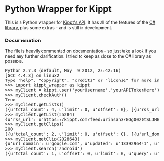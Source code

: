 <h1>Python Wrapper for Kippt</h1>

<p>
This is a Python wrapper for <a href="https://kippt.com/developers">Kippt's API</a>. It has all of the features of the <a href="http://haythem.github.com/Kippt.NET/">C# library</a>, plus some extras - and is still in development.

<h3>Documenation</h3>
<p>
The file is heavily commented on documentation - so just take a look if you need any further clarification. I tried to keep as close to the C# library as possible.

<pre>
Python 2.7.3 (default, May  9 2012, 23:42:16)
[GCC 4.4.3] on linux2
Type "help", "copyright", "credits" or "license" for more information.
>>> import kippt_wrapper as kippt
>>> myClient = kippt.user('yourUsername','yourAPITokenHere')
>>> myClient.checkAuth()
True
>>> myClient.getLists()
({u'total_count': 4, u'limit': 0, u'offset': 0}, [{u'rss_url': u'https://kippt.com/feed/urinsan3/GQg00z0tSLJHGBj8PXrKouVtuos1/my-list', u'updated': u'1339296452', u'created': u'1339284366', u'title': u'My List', u'slug': u'my-list', u'id': 55284, u'resource_uri': u'/api/lists/55284/'}, {u'rss_url': u'https://kippt.com/feed/urinsan3/GQg00z0tSLJHGBj8PXrKouVtuos1/read-later', u'updated': u'1339093234', u'created': u'1339093234', u'title': u'Read Later', u'slug': u'read-later', u'id': 54828, u'resource_uri': u'/api/lists/54828/'}, {u'rss_url': u'https://kippt.com/feed/urinsan3/GQg00z0tSLJHGBj8PXrKouVtuos1/inbox', u'updated': u'1338946730', u'created': u'1338945940', u'title': u'Inbox', u'slug': u'inbox', u'id': 54432, u'resource_uri': u'/api/lists/54432/'}, {u'rss_url': u'https://kippt.com/feed/urinsan3/GQg00z0tSLJHGBj8PXrKouVtuos1/new-list-name', u'updated': u'1339093060', u'created': u'1338945940', u'title': u'new list name', u'slug': u'new-list-name', u'id': 54433, u'resource_uri': u'/api/lists/54433/'}])
>>> myClient.getList(55284)
{u'rss_url': u'https://kippt.com/feed/urinsan3/GQg00z0tSLJHGBj8PXrKouVtuos1/my-list', u'updated': u'1339296452', u'created': u'1339284366', u'title': u'My List', u'slug': u'my-list', u'id': 55284, u'resource_uri': u'/api/lists/55284/'}
>>> myClient.getClips()
200
({u'total_count': 2, u'limit': 0, u'offset': 0}, [{u'url_domain': u'google.com', u'updated': u'1339296441', u'title': u'Google', u'url': u'http://www.google.com/', u'notes': u'Testing Notes!', u'created': u'1339296431', u'list': u'/api/lists/55284/', u'is_starred': False, u'id': 2028643, u'resource_uri': u'/api/clips/2028643/'}, {u'url_domain': u'android-ui-utils.googlecode.com', u'updated': u'1339284376', u'title': u'Android Asset Studio', u'url': u'http://android-ui-utils.googlecode.com/hg/asset-studio/dist/index.html', u'notes': u'', u'created': u'1339281459', u'list': u'/api/lists/55284/', u'is_starred': False, u'id': 2028518, u'resource_uri': u'/api/clips/2028518/'}])
>>> myClient.getClip(2028643)
{u'url_domain': u'google.com', u'updated': u'1339296441', u'title': u'Google', u'url': u'http://www.google.com/', u'notes': u'Testing Notes!', u'created': u'1339296431', u'list': u'/api/lists/55284/', u'is_starred': False, u'id': 2028643, u'resource_uri': u'/api/clips/2028643/'}
>>> myClient.search('android')
({u'total_count': 1, u'offset': 0, u'limit': 0, u'query': u'android'}, [{u'url_domain': u'android-ui-utils.googlecode.com', u'updated': u'1339284376', u'title': u'Android Asset Studio', u'url': u'http://android-ui-utils.googlecode.com/hg/asset-studio/dist/index.html', u'notes': u'', u'created': u'1339281459', u'list': u'/api/lists/55284/', u'is_starred': False, u'id': 2028518, u'resource_uri': u'/api/clips/2028518/'}])
</pre>
